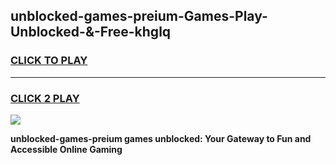 
## unblocked-games-preium-Games-Play-Unblocked-&-Free-khglq
<h3>
<a href="https://premium76.site?title=unblocked-games-preium&ref=24A">CLICK TO PLAY</a></h3>
<hr>

<h3>
<a href="https://premium76.site?title=unblocked-games-preium&ref=24A">CLICK 2 PLAY</a>
  
</h3>

<a href="https://premium76.site?title=unblocked-games-preium&ref=24A"><img src="https://clearcache.store/games.png"></a>


**unblocked-games-preium games unblocked: Your Gateway to Fun and Accessible Online Gaming**
